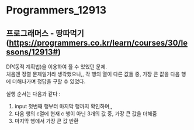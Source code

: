 # Programmers_12913
## 프로그래머스 - 땅따먹기 (https://programmers.co.kr/learn/courses/30/lessons/12913#)
DP(동적 계획법)을 이용하여 풀 수 있었던 문제.  
처음엔 정렬 문제일거라 생각했으나,,
각 행의 열이 다른 값들 중, 가장 큰 값을 다음 행에 더해나가며 정답을 구할 수 있었다.

실행 순서는 다음과 같다 : 
1. input 첫번째 행부터 마지막 행까지 확인하며,,
2. 다음 행의 c열에 현재 c 행이 아닌 3개의 값 중, 가장 큰 값을 더해줌
3. 마지막 행에서 가장 큰 값 반환
